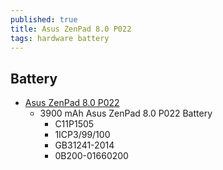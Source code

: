 ```yaml
---
published: true
title: Asus ZenPad 8.0 P022
tags: hardware battery
---
```

## Battery
- [Asus ZenPad 8.0 P022](https://www.newpower99.com/Asus_ZenPad_8_0_P022_Battery_Replacement_Kit_p/asus-zenpad-8.0-p022.htm)
	- 3900 mAh Asus ZenPad 8.0 P022 Battery
    	- C11P1505
        - 1ICP3/99/100
        - GB31241-2014
        - 0B200-01660200